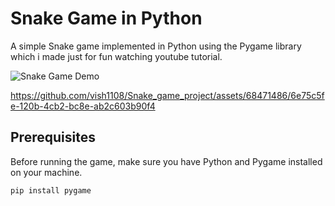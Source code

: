 # Snake Game in Python

A simple Snake game implemented in Python using the Pygame library which i made just for fun watching youtube tutorial.

![Snake Game Demo](snake_game_demo.gif)


https://github.com/vish1108/Snake_game_project/assets/68471486/6e75c5fe-120b-4cb2-bc8e-ab2c603b90f4


## Prerequisites

Before running the game, make sure you have Python and Pygame installed on your machine.

```bash
pip install pygame

